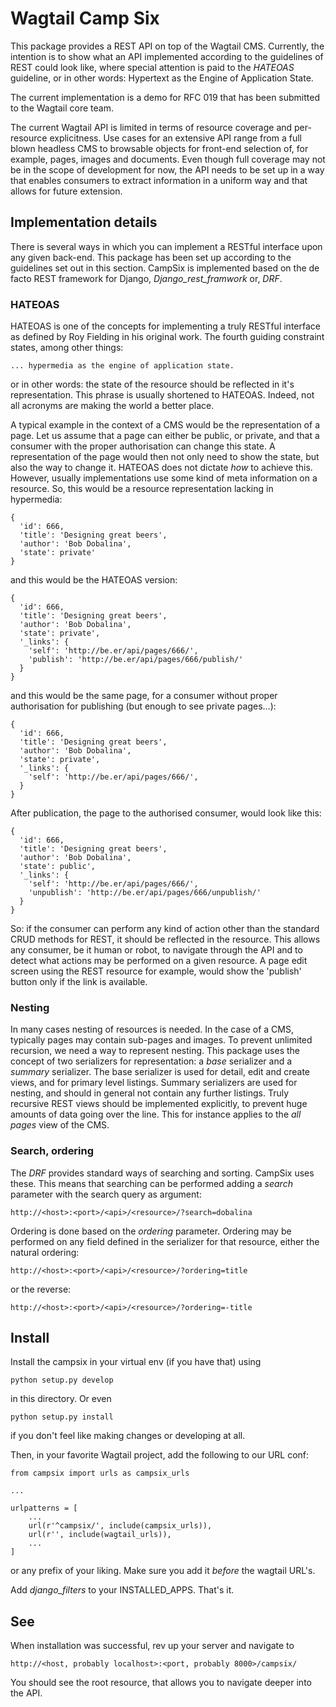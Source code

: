 # Wagtail Camp Six

This package provides a REST API on top of the Wagtail CMS. Currently,
the intention is to show what an API implemented according to the
guidelines of REST could look like, where special attention is paid to
the _HATEOAS_ guideline, or in other words: Hypertext as the Engine of
Application State.

The current implementation is a demo for RFC 019 that has been
submitted to the Wagtail core team.

The current Wagtail API is limited in terms of resource coverage and
per-resource explicitness. Use cases for an extensive API range from a
full blown headless CMS to browsable objects for front-end selection
of, for example, pages, images and documents. Even though full
coverage may not be in the scope of development for now, the API needs
to be set up in a way that enables consumers to extract information in
a uniform way and that allows for future extension.


## Implementation details

There is several ways in which you can implement a RESTful interface
upon any given back-end. This package has been set up according to the
guidelines set out in this section.  CampSix is implemented based on
the de facto REST framework for Django, _Django\_rest\_framwork_ or,
_DRF_.


### HATEOAS


HATEOAS is one of the concepts for implementing a truly RESTful
interface as defined by Roy Fielding in his original work. The fourth
guiding constraint states, among other things:

    ... hypermedia as the engine of application state.

or in other words: the state of the resource should be reflected in
it's representation. This phrase is usually shortened to
HATEOAS. Indeed, not all acronyms are making the world a better place.

A typical example in the context of a CMS would be the representation
of a page. Let us assume that a page can either be public, or private,
and that a consumer with the proper authorisation can change this
state.  A representation of the page would then not only need to show
the state, but also the way to change it. HATEOAS does not dictate
*how* to achieve this. However, usually implementations use some kind
of meta information on a resource. So, this would be a resource representation
lacking in hypermedia:

    {
      'id': 666,
      'title': 'Designing great beers',
      'author': 'Bob Dobalina',
      'state': private'
    }

and this would be the HATEOAS version:

    {
      'id': 666,
      'title': 'Designing great beers',
      'author': 'Bob Dobalina',
      'state': private',
      '_links': {
        'self': 'http://be.er/api/pages/666/',
        'publish': 'http://be.er/api/pages/666/publish/'
      }
    }

and this would be the same page, for a consumer without proper
authorisation for publishing (but enough to see private pages...):

    {
      'id': 666,
      'title': 'Designing great beers',
      'author': 'Bob Dobalina',
      'state': private',
      '_links': {
        'self': 'http://be.er/api/pages/666/',
      }
    }

After publication, the page to the authorised consumer, would look like this:

    {
      'id': 666,
      'title': 'Designing great beers',
      'author': 'Bob Dobalina',
      'state': public',
      '_links': {
        'self': 'http://be.er/api/pages/666/',
        'unpublish': 'http://be.er/api/pages/666/unpublish/'
      }
    }

So: if the consumer can perform any kind of action other than the
standard CRUD methods for REST, it should be reflected in the
resource. This allows any consumer, be it human or robot, to navigate
through the API and to detect what actions may be performed on a given
resource. A page edit screen using the REST resource for example,
would show the 'publish' button only if the link is available.


### Nesting

In many cases nesting of resources is needed. In the case of a CMS,
typically pages may contain sub-pages and images. To prevent unlimited
recursion, we need a way to represent nesting. This package uses the
concept of two serializers for representation: a _base_ serializer and
a _summary_ serializer. The base serializer is used for detail, edit
and create views, and for primary level listings. Summary serializers
are used for nesting, and should in general not contain any further
listings.  Truly recursive REST views should be implemented
explicitly, to prevent huge amounts of data going over the line. This
for instance applies to the _all pages_ view of the CMS.


### Search, ordering

The _DRF_ provides standard ways of searching and sorting. CampSix
uses these. This means that searching can be performed adding a
_search_ parameter with the search query as argument:

    http://<host>:<port>/<api>/<resource>/?search=dobalina

Ordering is done based on the _ordering_ parameter. Ordering may be
performed on any field defined in the serializer for that resource,
either the natural ordering:

    http://<host>:<port>/<api>/<resource>/?ordering=title

or the reverse:

    http://<host>:<port>/<api>/<resource>/?ordering=-title


## Install

Install the campsix in your virtual env (if you have that) using

    python setup.py develop

in this directory. Or even

    python setup.py install

if you don't feel like making changes or developing at all.

Then, in your favorite Wagtail project, add the following to our URL conf:

    from campsix import urls as campsix_urls

    ...

    urlpatterns = [
        ...
        url(r'^campsix/', include(campsix_urls)),
        url(r'', include(wagtail_urls)),
        ...
    ]

or any prefix of your liking. Make sure you add it _before_ the
wagtail URL's.

Add _django\_filters_ to your INSTALLED_APPS. That's it.


## See

When installation was successful, rev up your server and navigate to

    http://<host, probably localhost>:<port, probably 8000>/campsix/

You should see the root resource, that allows you to navigate deeper
into the API.
